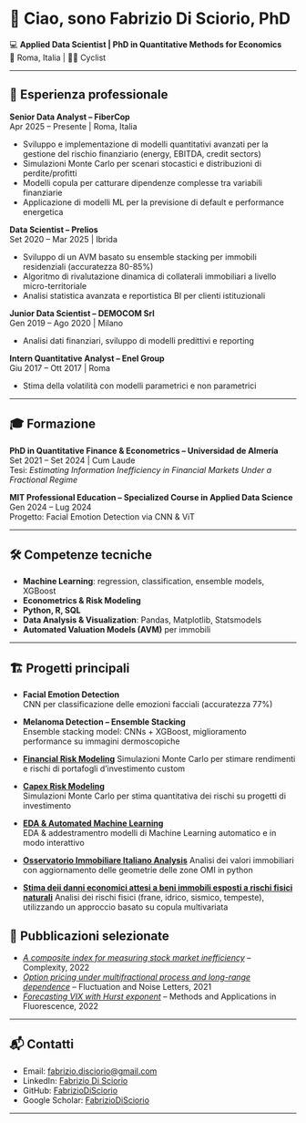 # 👋 Ciao, sono Fabrizio Di Sciorio, PhD

💻 **Applied Data Scientist | PhD in Quantitative Methods for Economics**  
📍 Roma, Italia | 🚴‍♂️ Cyclist  

---

## 💼 Esperienza professionale

**Senior Data Analyst – FiberCop**  
Apr 2025 – Presente | Roma, Italia  
- Sviluppo e implementazione di modelli quantitativi avanzati per la gestione del rischio finanziario (energy, EBITDA, credit sectors)  
- Simulazioni Monte Carlo per scenari stocastici e distribuzioni di perdite/profitti  
- Modelli copula per catturare dipendenze complesse tra variabili finanziarie  
- Applicazione di modelli ML per la previsione di default e performance energetica  

**Data Scientist – Prelios**  
Set 2020 – Mar 2025 | Ibrida  
- Sviluppo di un AVM basato su ensemble stacking per immobili residenziali (accuratezza 80-85%)  
- Algoritmo di rivalutazione dinamica di collaterali immobiliari a livello micro-territoriale  
- Analisi statistica avanzata e reportistica BI per clienti istituzionali  

**Junior Data Scientist – DEMOCOM Srl**  
Gen 2019 – Ago 2020 | Milano  
- Analisi dati finanziari, sviluppo di modelli predittivi e reporting  

**Intern Quantitative Analyst – Enel Group**  
Giu 2017 – Ott 2017 | Roma  
- Stima della volatilità con modelli parametrici e non parametrici  

---

## 🎓 Formazione

**PhD in Quantitative Finance & Econometrics – Universidad de Almería**  
Set 2021 – Set 2024 | Cum Laude  
Tesi: *Estimating Information Inefficiency in Financial Markets Under a Fractional Regime*  

**MIT Professional Education – Specialized Course in Applied Data Science**  
Gen 2024 – Lug 2024  
Progetto: Facial Emotion Detection via CNN & ViT  

---

## 🛠 Competenze tecniche

- **Machine Learning**: regression, classification, ensemble models, XGBoost  
- **Econometrics & Risk Modeling**  
- **Python, R, SQL**  
- **Data Analysis & Visualization**: Pandas, Matplotlib, Statsmodels  
- **Automated Valuation Models (AVM)** per immobili  

---

## 🏗 Progetti principali

- **Facial Emotion Detection**  
  CNN per classificazione delle emozioni facciali (accuratezza 77%)  

- **Melanoma Detection – Ensemble Stacking**  
  Ensemble stacking model: CNNs + XGBoost, miglioramento performance su immagini dermoscopiche  

- **[Financial Risk Modeling](https://github.com/faberBI/Finedu-webapp)**
  Simulazioni Monte Carlo per stimare rendimenti e rischi di portafogli d’investimento custom

- **[Capex Risk Modeling](https://github.com/faberBI/Capex_Monte-Carlo)**  
  Simulazioni Monte Carlo per stima quantitativa dei rischi su progetti di investimento

- **[EDA & Automated Machine Learning](https://github.com/faberBI/EDA)**  
  EDA & addestramentro modelli di Machine Learning automatico e in modo interattivo

- **[Osservatorio Immobiliare Italiano Analysis](https://github.com/faberBI/OMI-analysis)**
  Analisi dei valori immobiliari con aggiornamento delle geometrie delle zone OMI in python

- **[Stima deii danni economici attesi a beni immobili esposti a rischi fisici naturali](https://github.com/faberBI/Physical-Risk-Damage-Estimation)**
  Analisi dei rischi fisici (frane, idrico, sismico, tempeste), utilizzando un approccio basato su copula multivariata

## 📝 Pubblicazioni selezionate

- *[A composite index for measuring stock market inefficiency](https://scholar.google.com/citations?view_op=view_citation&hl=it&user=KrCXe-4AAAAJ&citation_for_view=KrCXe-4AAAAJ:u5HHmVD_uO8C)* – Complexity, 2022  
- *[Option pricing under multifractional process and long-range dependence](https://scholar.google.com/citations?view_op=view_citation&hl=it&user=KrCXe-4AAAAJ&citation_for_view=KrCXe-4AAAAJ:IjCSPb-OGe4C)* – Fluctuation and Noise Letters, 2021  
- *[Forecasting VIX with Hurst exponent](https://scholar.google.com/citations?view_op=view_citation&hl=it&user=KrCXe-4AAAAJ&citation_for_view=KrCXe-4AAAAJ:qjMakFHDy7sC)* – Methods and Applications in Fluorescence, 2022  

---

## 📬 Contatti

- Email: [fabrizio.disciorio@gmail.com](mailto:fabrizio.disciorio@gmail.com)  
- LinkedIn: [Fabrizio Di Sciorio](https://www.linkedin.com/in/fabriziodisciorio/)  
- GitHub: [FabrizioDiSciorio](https://github.com/FabrizioDiSciorio)
- Google Scholar: [FabrizioDiSciorio](https://scholar.google.com/citations?user=KrCXe-4AAAAJ&hl=it)

---

